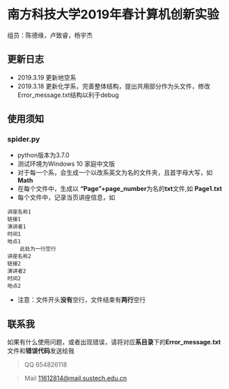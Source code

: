 ﻿﻿﻿﻿﻿﻿﻿﻿
# 南方科技大学2019年春计算机创新实验

组员：陈德缘，卢致睿，杨宇杰
## 更新日志
* 2019.3.19 更新地空系
* 2019.3.18 更新化学系，完善整体结构，提出共用部分作为头文件，修改Error_message.txt结构以利于debug
## 使用须知
### spider.py
- python版本为3.7.0
- 测试环境为Windows 10 家庭中文版
- 对于每一个系，会生成一个以改系英文为名的文件夹，且首字母大写，如**Math**
- 在每个文件中，生成以 **“Page”+page_number**为名的**txt**文件,如 **Page1.txt**
- 每个文件中，记录当页讲座信息，如
```
讲座名称1
链接1
演讲者1
时间1
地点1
    此处为一行空行
讲座名称2
链接2
演讲者2
时间2
地点2
```
- 注意：文件开头**没有**空行，文件结束有**两行**空行
## 联系我
如果有什么使用问题，或者出现错误，请将对应**系目录**下的**Error_message.txt**文件和**错误代码**发送给我
> QQ 654826118

> Mail 11612814@mail.sustech.edu.cn
































